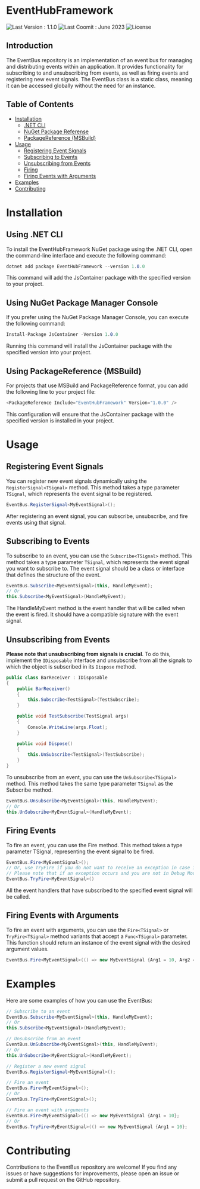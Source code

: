 # EventHubFramework
![Last Version : 1.1.0](https://img.shields.io/badge/release-1.1.0-green) 
![Last Coomit : June 2023](https://img.shields.io/badge/last_commit-june_2023-blue) 
![License](https://img.shields.io/badge/License-MIT-green)
## Introduction
The EventBus repository is an implementation of an event bus for managing and distributing events within an application. It provides functionality for subscribing to and unsubscribing from events, as well as firing events and registering new event signals. The EventBus class is a static class, meaning it can be accessed globally without the need for an instance.
## Table of Contents
- [Installation](#installation)
    - [.NET CLI](#installcli)
    - [NuGet Package Referense](#installnugetpackage)
    - [PackageReference (MSBuild)](#installmsbuild)
- [Usage](#usage)
    - [Registering Event Signals](#registering)
    - [Subscribing to Events](#subscribing)
    - [Unsubscribing from Events](#unsubscribing)
    - [Firing](#firing)
    - [Firing Events with Arguments](#firingwitharguments)
- [Examples](#examples)
- [Contributing](#contributing)

# <a id="installation"/> Installation
## <a id="installcli"/> Using .NET CLI
To install the EventHubFramework NuGet package using the .NET CLI, open the command-line interface and execute the following command:
```c#
dotnet add package EventHubFramework --version 1.0.0
```
This command will add the JsContainer package with the specified version to your project.
## <a id="installnugetpackage"/> Using NuGet Package Manager Console
If you prefer using the NuGet Package Manager Console, you can execute the following command:
```c#
Install-Package JsContainer -Version 1.0.0
```
Running this command will install the JsContainer package with the specified version into your project.
## <a id="installmsbuild"/> Using PackageReference (MSBuild)
For projects that use MSBuild and PackageReference format, you can add the following line to your project file:
```c#
<PackageReference Include="EventHubFramework" Version="1.0.0" />
```
This configuration will ensure that the JsContainer package with the specified version is installed in your project.

# <a id="usage"/> Usage
## <a id="registering"> Registering Event Signals
You can register new event signals dynamically using the `RegisterSignal<TSignal>` method. This method takes a type parameter `TSignal`, which represents the event signal to be registered.
```c#
EventBus.RegisterSignal<MyEventSignal>();
```
After registering an event signal, you can subscribe, unsubscribe, and fire events using that signal.
## <a id="subscribing"> Subscribing to Events
To subscribe to an event, you can use the `Subscribe<TSignal>` method. This method takes a type parameter `TSignal`, which represents the event signal you want to subscribe to. The event signal should be a class or interface that defines the structure of the event.
```c#
EventBus.Subscribe<MyEventSignal>(this, HandleMyEvent);
// Or
this.Subscribe<MyEventSignal>(HandleMyEvent);
```
The HandleMyEvent method is the event handler that will be called when the event is fired. It should have a compatible signature with the event signal.
## <a id="unsubscribing"> Unsubscribing from Events
**Please note that unsubscribing from signals is crucial**. To do this, implement the `IDisposable` interface and unsubscribe from all the signals to which the object is subscribed in its `Dispose` method.
```c#
public class BarReceiver : IDisposable
{
    public BarReceiver()
    {
        this.Subscribe<TestSignal>(TestSubscribe);
    }

    public void TestSubscribe(TestSignal args)
    {
        Console.WriteLine(args.Float);
    }

    public void Dispose()
    {
        this.UnSubscribe<TestSignal>(TestSubscribe);
    }
}
```

To unsubscribe from an event, you can use the `UnSubscribe<TSignal>` method. This method takes the same type parameter `TSignal` as the Subscribe method.
```c#
EventBus.Unsubscribe<MyEventSignal>(this, HandleMyEvent);
// Or
this.UnSubscribe<MyEventSignal>(HandleMyEvent);
```
## <a id="firing"> Firing Events
To fire an event, you can use the Fire<TSignal> method. This method takes a type parameter TSignal, representing the event signal to be fired.
```c#
EventBus.Fire<MyEventSignal>();
// Or, use TryFire if you do not want to receive an exception in case it occurs.
// Please note that if an exception occurs and you are not in Debug Mode, you will not be able to know about it.
EventBus.TryFire<MyEventSignal>()
```
All the event handlers that have subscribed to the specified event signal will be called.
## <a id="firingwitharguments"/> Firing Events with Arguments
To fire an event with arguments, you can use the `Fire<TSignal>` or `TryFire<TSignal>` method variants that accept a `Func<TSignal>` parameter. This function should return an instance of the event signal with the desired argument values.
```c#
EventBus.Fire<MyEventSignal>(() => new MyEventSignal {Arg1 = 10, Arg2 = string.Empty});
```
# <a id="examples"/> Examples
Here are some examples of how you can use the EventBus:
```c#
// Subscribe to an event
EventBus.Subscribe<MyEventSignal>(this, HandleMyEvent);
// Or
this.Subscribe<MyEventSignal>(HandleMyEvent);

// Unsubscribe from an event
EventBus.UnSubscribe<MyEventSignal>(this, HandleMyEvent);
// Or
this.UnSubscribe<MyEventSignal>(HandleMyEvent);

// Register a new event signal
EventBus.RegisterSignal<MyEventSignal>();

// Fire an event
EventBus.Fire<MyEventSignal>();
// Or
EventBus.TryFire<MyEventSignal>();

// Fire an event with arguments
EventBus.Fire<MyEventSignal>(() => new MyEventSignal {Arg1 = 10};
// Or
EventBus.TryFire<MyEventSignal>(() => new MyEventSignal {Arg1 = 10};
```
# <a id="contributing"> Contributing
Contributions to the EventBus repository are welcome! If you find any issues or have suggestions for improvements, please open an issue or submit a pull request on the GitHub repository.
